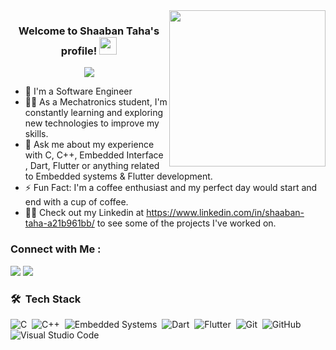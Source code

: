 
<img width="250" align="right" src="https://c.tenor.com/_DOBjnGspYAAAAAM/code-coding.gif">

<h3 align="center">
  Welcome to Shaaban Taha's profile!
  <img src="https://media.giphy.com/media/hvRJCLFzcasrR4ia7z/giphy.gif" width="28">
</h3>

<!-- Typing SVG by DenverCoder1 - https://github.com/DenverCoder1/readme-typing-svg -->
<p align="center">
  <a href="https://github.com/DenverCoder1/readme-typing-svg"><img src="https://readme-typing-svg.herokuapp.com/?lines=Embedded%20software%20developer;Flutter%20developer;Always%20learning%20new%20things&font=Fira%20Code&center=true&width=440&height=45&color=f75c7e&vCenter=true&size=22"></a>
</p> 

- 🏢 I'm a Software Engineer 
- 👨‍💻 As a Mechatronics student, I'm constantly learning and exploring new technologies to improve my skills.
- 💬 Ask me about my experience with C, C++, Embedded Interface , Dart, Flutter or anything related to Embedded systems & Flutter development.
- ⚡ Fun Fact: I'm a coffee enthusiast and my perfect day would start and end with a cup of coffee.
- 👨‍💻 Check out my Linkedin at https://www.linkedin.com/in/shaaban-taha-a21b961bb/ to see some of the projects I've worked on.


### Connect with Me :

<a href="https://linkedin.com/in/shaaban-taha-a21b961bb/" target="_blank"><img src="https://img.shields.io/badge/-Shaaban%20Taha-0077B5?style=for-the-badge&logo=Linkedin&logoColor=white"/></a>
<a href="https://t.me/Shaaban.rar" target="_blank"><img src="https://img.shields.io/badge/-Shaaban%20Taha-0077B5?style=for-the-badge&logo=Telegram&logoColor=white"/></a>
### 🛠 &nbsp;Tech Stack

![C](https://img.shields.io/badge/-C-05122A?style=flat&logo=c)&nbsp;
![C++](https://img.shields.io/badge/-C++-05122A?style=flat&logo=c%2B%2B)&nbsp;
![Embedded Systems](https://img.shields.io/badge/-Embedded%20Systems-05122A?style=flat&logo=arduino)&nbsp;
![Dart](https://img.shields.io/badge/-Dart-05122A?style=flat&logo=dart)&nbsp;
![Flutter](https://img.shields.io/badge/-Flutter-05122A?style=flat&logo=flutter)&nbsp;
![Git](https://img.shields.io/badge/-Git-05122A?style=flat&logo=git)&nbsp;
![GitHub](https://img.shields.io/badge/-GitHub-05122A?style=flat&logo=github)&nbsp;
![Visual Studio Code](https://img.shields.io/badge/-Visual%20Studio%20Code-05122A?style=flat&logo=visual-studio-code&logoColor=007ACC)&nbsp;

